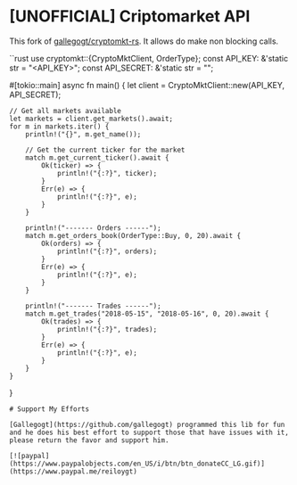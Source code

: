 # [UNOFFICIAL] Criptomarket API

This fork of [gallegogt/cryptomkt-rs](https://github.com/gallegogt/cryptomkt-rs). It allows do make non blocking calls.



``rust 
use cryptomkt::{CryptoMktClient, OrderType};
const API_KEY: &'static str = "<API_KEY>";
const API_SECRET: &'static str = "<API SECRET>";

#[tokio::main]
async fn main() {
    let client = CryptoMktClient::new(API_KEY, API_SECRET);

    // Get all markets available
    let markets = client.get_markets().await;
    for m in markets.iter() {
        println!("{}", m.get_name());

        // Get the current ticker for the market
        match m.get_current_ticker().await {
            Ok(ticker) => {
                println!("{:?}", ticker);
            }
            Err(e) => {
                println!("{:?}", e);
            }
        }

        println!("------- Orders ------");
        match m.get_orders_book(OrderType::Buy, 0, 20).await {
            Ok(orders) => {
                println!("{:?}", orders);
            }
            Err(e) => {
                println!("{:?}", e);
            }
        }

        println!("------- Trades ------");
        match m.get_trades("2018-05-15", "2018-05-16", 0, 20).await {
            Ok(trades) => {
                println!("{:?}", trades);
            }
            Err(e) => {
                println!("{:?}", e);
            }
        }
    }
}


```
# Support My Efforts

[Gallegogt](https://github.com/gallegogt) programmed this lib for fun and he does his best effort to support those that have issues with it, please return the favor and support him.

[![paypal](https://www.paypalobjects.com/en_US/i/btn/btn_donateCC_LG.gif)](https://www.paypal.me/reiloygt)
